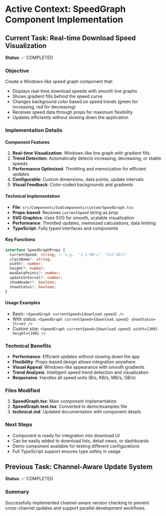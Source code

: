 # Active Context: SpeedGraph Component Implementation

## Current Task: Real-time Download Speed Visualization

**Status**: ✅ COMPLETED

### Objective
Create a Windows-like speed graph component that:
- Displays real-time download speeds with smooth line graphs
- Shows gradient fills behind the speed curve
- Changes background color based on speed trends (green for increasing, red for decreasing)
- Receives speed data through props for maximum flexibility
- Updates efficiently without slowing down the application

### Implementation Details

#### Component Features
1. **Real-time Visualization**: Windows-like line graph with gradient fills
2. **Trend Detection**: Automatically detects increasing, decreasing, or stable speeds
3. **Performance Optimized**: Throttling and memoization for efficient updates
4. **Configurable**: Custom dimensions, data points, update intervals
5. **Visual Feedback**: Color-coded backgrounds and gradients

#### Technical Implementation
- **File**: `src/Components/SubComponents/custom/SpeedGraph.tsx`
- **Props-based**: Receives `currentSpeed` string as prop
- **SVG Graphics**: Uses SVG for smooth, scalable visualization
- **Performance**: Throttled updates, memoized calculations, data limiting
- **TypeScript**: Fully typed interfaces and components

#### Key Functions
```typescript
interface SpeedGraphProps {
  currentSpeed: string; // e.g., "1.5 MB/s", "512 KB/s"
  className?: string;
  width?: number;
  height?: number;
  maxDataPoints?: number;
  updateInterval?: number;
  showHeader?: boolean;
  showStatus?: boolean;
}
```

#### Usage Examples
- Basic: `<SpeedGraph currentSpeed={download.speed} />`
- With status: `<SpeedGraph currentSpeed={download.speed} showStatus={true} />`
- Custom size: `<SpeedGraph currentSpeed={download.speed} width={300} height={100} />`

### Technical Benefits
- **Performance**: Efficient updates without slowing down the app
- **Flexibility**: Props-based design allows integration anywhere
- **Visual Appeal**: Windows-like appearance with smooth gradients
- **Trend Analysis**: Intelligent speed trend detection and visualization
- **Responsive**: Handles all speed units (B/s, KB/s, MB/s, GB/s)

### Files Modified
1. **SpeedGraph.tsx**: Main component implementation
2. **SpeedGraph.test.tsx**: Converted to demo/examples file
3. **technical.md**: Updated documentation with component details

### Next Steps
- Component is ready for integration into download UI
- Can be easily added to download lists, detail views, or dashboards
- Demo component available for testing different configurations
- Full TypeScript support ensures type safety in usage

## Previous Task: Channel-Aware Update System

**Status**: ✅ COMPLETED

### Summary
Successfully implemented channel-aware version checking to prevent cross-channel updates and support parallel development workflows.
